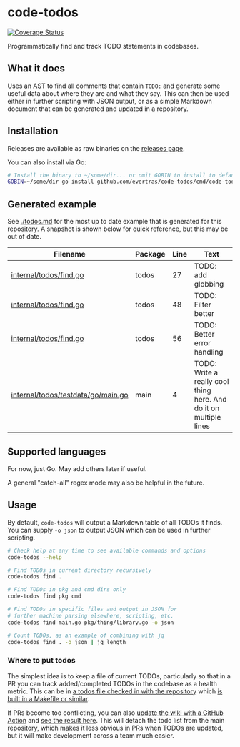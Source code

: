 # code-todos

[![Coverage Status](https://coveralls.io/repos/github/Evertras/code-todos/badge.svg?branch=main)](https://coveralls.io/github/Evertras/code-todos?branch=main)

Programmatically find and track TODO statements in codebases.

## What it does

Uses an AST to find all comments that contain `TODO:` and generate some useful
data about where they are and what they say.  This can then be used either
in further scripting with JSON output, or as a simple Markdown document that
can be generated and updated in a repository.

## Installation

Releases are available as raw binaries on the
[releases page](https://github.com/Evertras/code-todos/releases).

You can also install via Go:

```bash
# Install the binary to ~/some/dir... or omit GOBIN to install to default location
GOBIN=~/some/dir go install github.com/evertras/code-todos/cmd/code-todos@v0.1.0
```

## Generated example

See [./todos.md](./todos.md) for the most up to date example that is generated
for this repository.  A snapshot is shown below for quick reference, but this
may be out of date.

| Filename | Package | Line | Text |
| -------- | ------- | ---- | ---- |
| [internal/todos/find.go](./internal/todos/find.go#L27) | todos | 27 | TODO: add globbing |
| [internal/todos/find.go](./internal/todos/find.go#L48) | todos | 48 | TODO: Filter better |
| [internal/todos/find.go](./internal/todos/find.go#L56) | todos | 56 | TODO: Better error handling |
| [internal/todos/testdata/go/main.go](./internal/todos/testdata/go/main.go#L4) | main | 4 | TODO: Write a really cool thing here. And do it on multiple lines |


## Supported languages

For now, just Go.  May add others later if useful.

A general "catch-all" regex mode may also be helpful in the future.

## Usage

By default, `code-todos` will output a Markdown table of all TODOs it finds.
You can supply `-o json` to output JSON which can be used in further scripting.

```bash
# Check help at any time to see available commands and options
code-todos --help

# Find TODOs in current directory recursively
code-todos find .

# Find TODOs in pkg and cmd dirs only
code-todos find pkg cmd

# Find TODOs in specific files and output in JSON for
# further machine parsing elsewhere, scripting, etc.
code-todos find main.go pkg/thing/library.go -o json

# Count TODOs, as an example of combining with jq
code-todos find . -o json | jq length
```

### Where to put todos

The simplest idea is to keep a file of current TODOs, particularly so that in
a PR you can track added/completed TODOs in the codebase as a health metric.
This can be in [a todos file checked in with the repository](./todos.md) which
[is built in a Makefile or similar](./Makefile).

If PRs become too conflicting, you can also [update the wiki with a GitHub
Action](./.github/workflows/wiki-update.yaml) and [see the result
here](https://github.com/Evertras/code-todos/wiki/Todos).  This will detach
the todo list from the main repository, which makes it less obvious in PRs when
TODOs are updated, but it will make development across a team much easier.
